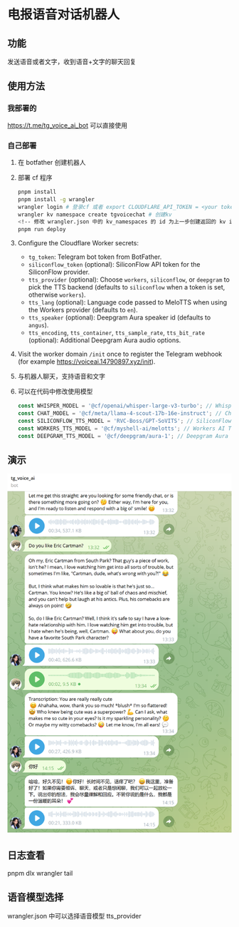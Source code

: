 # **电报语音对话机器人**

## 功能

发送语音或者文字，收到语音+文字的聊天回复

## **使用方法**

### 我部署的

https://t.me/tg_voice_ai_bot 可以直接使用

### 自己部署

1. 在 botfather 创建机器人
2. 部署 cf 程序

   ```sh
   pnpm install
   pnpm install -g wrangler
   wrangler login # 登录cf 或者 export CLOUDFLARE_API_TOKEN = <your token> export CLOUDFLARE_ACCOUNT_ID = <your account id>以实现登录
   wrangler kv namespace create tgvoicechat # 创建kv
   <!-- 修改 wrangler.json 中的 kv_namespaces 的 id 为上一步创建返回的 kv id  -->
   pnpm run deploy
   ```

3. Configure the Cloudflare Worker secrets:
   - `tg_token`: Telegram bot token from BotFather.
   - `siliconflow_token` (optional): SiliconFlow API token for the SiliconFlow provider.
   - `tts_provider` (optional): Choose `workers`, `siliconflow`, or `deepgram` to pick the TTS backend (defaults to `siliconflow` when a token is set, otherwise `workers`).
   - `tts_lang` (optional): Language code passed to MeloTTS when using the Workers provider (defaults to `en`).
   - `tts_speaker` (optional): Deepgram Aura speaker id (defaults to `angus`).
   - `tts_encoding`, `tts_container`, `tts_sample_rate`, `tts_bit_rate` (optional): Additional Deepgram Aura audio options.
4. Visit the worker domain `/init` once to register the Telegram webhook (for example https://voiceai.14790897.xyz/init).

5. 与机器人聊天，支持语音和文字
6. 可以在代码中修改使用模型

   ```ts
   const WHISPER_MODEL = '@cf/openai/whisper-large-v3-turbo'; // Whisper model path
   const CHAT_MODEL = '@cf/meta/llama-4-scout-17b-16e-instruct'; // Chat model path
   const SILICONFLOW_TTS_MODEL = 'RVC-Boss/GPT-SoVITS'; // SiliconFlow TTS model path
   const WORKERS_TTS_MODEL = '@cf/myshell-ai/melotts'; // Workers AI TTS model path
   const DEEPGRAM_TTS_MODEL = '@cf/deepgram/aura-1'; // Deepgram Aura TTS model path
   ```

## 演示

![alt text](image.png)


## 日志查看

pnpm dlx wrangler tail

## 语音模型选择

wrangler.json 中可以选择语音模型 tts_provider
